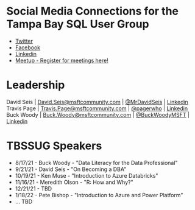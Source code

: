 # Social Media Connections for the Tampa Bay SQL User Group 

- [Twitter](https://twitter.com/TBSSUG)
- [Facebook](https://www.facebook.com/tbssug)
- [Linkedin](https://www.linkedin.com/groups/1893703/)
- [Meetup - Register for meetings here!](https://www.meetup.com/Tampa-SQL-User-Groups/)

# Leadership

David Seis | David.Seis@msftcommunity.com | [@MrDavidSeis](https://twitter.com/MrDavidSeis) | [Linkedin](https://www.linkedin.com/in/davidseis/) 
Travis Page | Travis.Page@msftcommunity.com | [@pagerwho](https://twitter.com/pagerwho) | [Linkedin](https://www.linkedin.com/in/travispage/) 
Buck Woody | Buck.Woody@msftcommunity.com | [@BuckWoodyMSFT](https://twitter.com/BuckWoodyMSFT) | [Linkedin](https://www.linkedin.com/in/buckwoody/) 

# TBSSUG Speakers

- 8/17/21 - Buck Woody - "Data Literacy for the Data Professional"
- 9/21/21 - David Seis - "On Becoming a DBA"
- 10/19/21 - Ken Muse - "Introduction to Azure Databricks"
- 11/16/21 - Meredith Olson - "R: How and Why?"
- 12/21/21 - TBD
- 1/18/22 - Pete Bishop - "Introduction to Azure and Power Platform"
- ... TBD
